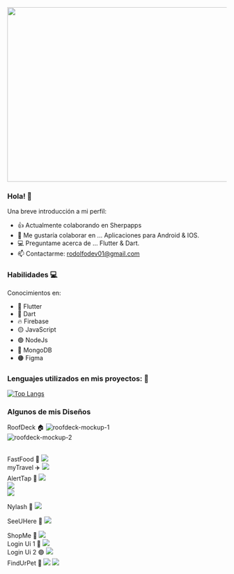 

<img src="https://user-images.githubusercontent.com/70710884/146620165-b5b81a57-8247-40b7-9ae9-12fcd1965af4.png" width="800" height="400" />




### Hola! 👋



Una breve introducción a mi perfíl:

- 👍 Actualmente colaborando en Sherpapps
- 📱 Me gustaría colaborar en ... Aplicaciones para Android & IOS.
- 💻 Preguntame acerca de ... Flutter & Dart.
- 📫 Contactarme: rodolfodev01@gmail.com



### Habilidades 💻


Conocimientos en:

- 📱 Flutter
- 🔵 Dart
- 🔥 Firebase
- 🟡 JavaScript
- 🟢 NodeJs
- 🍃 MongoDB
- 🟠 Figma


### Lenguajes utilizados en mis proyectos: 📱

[![Top Langs](https://github-readme-stats.vercel.app/api/top-langs/?username=rodolfomercedes12)](https://github.com/rodolfomercedes12/github-readme-stats)


### Algunos de mis Diseños

RoofDeck 🏠
![roofdeck-mockup-1](https://github.com/rodolfomercedes12/rodolfomercedes12/assets/70710884/c075ab17-ef52-4477-9413-0eb89881d3a8)
<br>
![roofdeck-mockup-2](https://github.com/rodolfomercedes12/rodolfomercedes12/assets/70710884/b316e23e-39a0-4400-a83c-4fe49c47abc7)

<br>
FastFood 🍔
<img src="https://user-images.githubusercontent.com/70710884/188691876-773b9b7a-c048-4478-bc0f-02bb0ff8d884.png" />
<br>
myTravel ✈️
<img src="https://user-images.githubusercontent.com/70710884/188752726-2c4694ff-5441-4c85-bbdf-d68b84480f76.png" />
<br>
AlertTap 📍

<img src="https://user-images.githubusercontent.com/70710884/146686399-30aed917-e0cc-4974-a9a6-2b4b5c02dad8.png"/> 
<br>
<img src="https://user-images.githubusercontent.com/70710884/146692877-ccf08da3-8f7f-44c4-8b1f-a3133726d569.png"/> 
<br>
<img src="https://user-images.githubusercontent.com/70710884/146687699-f179fd6f-17f9-4b9b-a2b3-4266385ba5d8.png"/> 
<br>

Nylash 💅
<img src="https://user-images.githubusercontent.com/70710884/146693284-f9f2d80a-e6a9-4027-9db9-afce4700c3d9.png"/>
<br>

SeeUHere 🥳
<img src="https://user-images.githubusercontent.com/70710884/146693647-01ab99f0-9c2a-42a5-8405-53420e37dae1.png"/>
<br>

ShopMe 🛒
<img src="https://user-images.githubusercontent.com/70710884/146698631-b891f0e5-658a-4eff-bb62-4c27e402f8b1.png" />
<br>
Login Ui 1 🔴
<img src="https://user-images.githubusercontent.com/70710884/147016740-43fe487f-f7c0-4197-b340-e387b1674544.png" />
<br>
Login Ui 2 🟣
<img src="https://user-images.githubusercontent.com/70710884/147966389-0df49222-3f45-44ac-9df6-7a427442c5d4.png" />
<br>
FindUrPet 🐶
<img src="https://user-images.githubusercontent.com/70710884/147967010-bc0fea51-f3fd-450d-b9ed-55162a400560.png" />
<img src="https://user-images.githubusercontent.com/70710884/147967016-5bd6fb3b-1bd6-4f6b-aa43-dfc92d07df7e.png" />
<br>



















 
